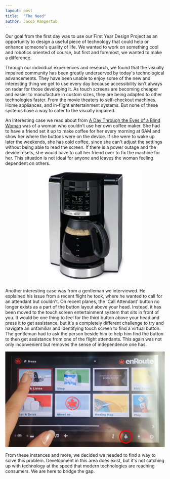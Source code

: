 ```yaml
---
layout: post
title:  "The Need"
author: Jacob Rampertab
---
```


Our goal from the first day was to use our First Year Design Project as an opportunity to design a useful piece of technology that could help or enhance someone's quality of life. We wanted to work on something cool and robotics oriented of course, but first and foremost, we wanted to make a difference.

Through our individual experiences and research, we found that the visually impaired community has been greatly underserved by today's technological advancements. They have been unable to enjoy some of the new and interesting thing we get to use every day because accessibility isn't always on radar for those developing it. As touch screens are becoming cheaper and easier to manufacture in custom sizes, they are being adapted to other technologies faster. From the movie theaters to self-checkout machines. Home appliances, and in-flight entertainment systems. But none of these systems have a way to cater to the visually impaired.

An interesting case we read about from [A Day Through the Eyes of a Blind Woman](http://evengrounds.com/blog/day-through-eyes-of-blind-woman) was of a woman who couldn't use her own coffee maker. She had to have a friend set it up to make coffee for her every morning at 6AM and show her where the buttons were on the device. If she were to wake up later the weekends, she has cold coffee, since she can't adjust the settings without being able to read the screen. If there is a power outage and the device resets, she would have to call her friend over to fix the machine for her. This situation is not ideal for anyone and leaves the woman feeling dependent on others.

<p align="center">
  <img class="img-responsive" alt-text="Coffee Maker Photo" src="/img/the-need/touch-screen-coffee.jpg" />
</p>

Another interesting case was from a gentleman we interviewed. He explained his issue from a recent flight he took, where he wanted to call for an attendant but couldn't. On recent planes, the 'Call Attendant' button no longer exists as a part of the button layout above your head. Instead, it has been moved to the touch screen entertainment system that sits in front of you. It would be one thing to feel for the third button above your head and press it to get assistance, but it's a completely different challenge to try and navigate an unfamiliar and identifying touch screen to find a virtual button. The gentleman had to ask the person beside him to help him find the button to then get assistance from one of the flight attendants. This again was not only inconvenient but removes the sense of independence one has.

<p align="center">
  <img class="img-responsive" alt-text="Coffee Maker Photo" src="/img/the-need/attendant-button.jpg" />
</p>

From these instances and more, we decided we needed to find a way to solve this problem. Development in this area does exist, but it's not catching up with technology at the speed that modern technologies are reaching consumers. We are here to bridge the gap.